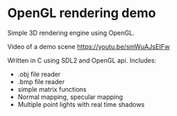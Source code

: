 #  OpenGL rendering demo
Simple 3D rendering engine using OpenGL.

Video of a demo scene https://youtu.be/smWuAJsEIFw

Written in C using SDL2 and OpenGL api.
Includes:
- .obj file reader
- .bmp file reader
- simple matrix functions
- Normal mapping, specular mapping
- Multiple point lights with real time shadows
